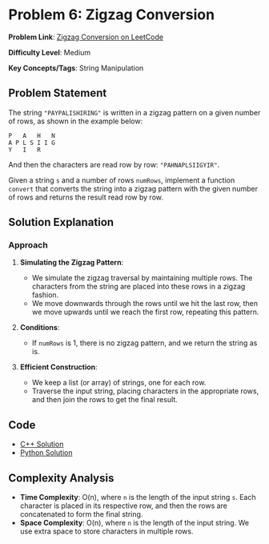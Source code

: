 # Problem 6: Zigzag Conversion

**Problem Link**: [Zigzag Conversion on LeetCode](https://leetcode.com/problems/zigzag-conversion/)

**Difficulty Level**: Medium

**Key Concepts/Tags**: String Manipulation

## Problem Statement

The string `"PAYPALISHIRING"` is written in a zigzag pattern on a given number of rows, as shown in the example below:

```
P   A   H   N
A P L S I I G
Y   I   R
```

And then the characters are read row by row: `"PAHNAPLSIIGYIR"`.

Given a string `s` and a number of rows `numRows`, implement a function `convert` that converts the string into a zigzag pattern with the given number of rows and returns the result read row by row.

## Solution Explanation

### Approach

1. **Simulating the Zigzag Pattern**:
   - We simulate the zigzag traversal by maintaining multiple rows. The characters from the string are placed into these rows in a zigzag fashion.
   - We move downwards through the rows until we hit the last row, then we move upwards until we reach the first row, repeating this pattern.

2. **Conditions**:
   - If `numRows` is 1, there is no zigzag pattern, and we return the string as is.
   
3. **Efficient Construction**:
   - We keep a list (or array) of strings, one for each row.
   - Traverse the input string, placing characters in the appropriate rows, and then join the rows to get the final result.

## Code
- [C++ Solution](./solution_1.cpp)
- [Python Solution](./solution_2.py)


## Complexity Analysis
- **Time Complexity**: O(n), where `n` is the length of the input string `s`. Each character is placed in its respective row, and then the rows are concatenated to form the final string.
- **Space Complexity**: O(n), where `n` is the length of the input string. We use extra space to store characters in multiple rows.
